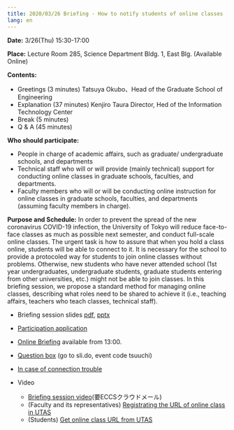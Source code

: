 ```yaml
---
title: 2020/03/26 Briefing - How to notify students of online classes
lang: en
---
```


**Date:** 3/26(Thu) 15:30-17:00 

**Place:**  Lecture Room 285, Science Department Bldg. 1, East Blg. (Available Online)

**Contents:**
 * Greetings (3 minutes) Tatsuya Okubo、Head of the Graduate School of Engineering
 * Explanation (37 minutes) Kenjiro Taura Director, Hed of the Information Technology Center
 * Break (5 minutes)
 * Q & A (45 minutes) 

**Who should participate:**
 * People in charge of academic affairs, such as graduate/ undergraduate schools, and departments
 * Technical staff who will or will provide (mainly technical) support for conducting online classes in graduate schools, faculties, and departments.
 * Faculty members who will or will be conducting online instruction for online classes in graduate schools, faculties, and departments (assuming faculty members in charge).

**Purpose and Schedule:** In order to prevent the spread of the new coronavirus COVID-19 infection, the University of Tokyo will reduce face-to-face classes as much as possible next semester, and conduct full-scale online classes. The urgent task is how to assure that when you hold a class online, students will be able to connect to it.  It is necessary for the school to provide a protocoled way for students to join online classes without problems. Otherwise, new students who have never attended school (1st year undergraduates, undergraduate students, graduate students entering from other universities, etc.) might not be able to join classes. In this briefing session, we propose a standard method for managing online classes, describing what roles need to be shared to achieve it (i.e., teaching affairs, teachers who teach classes, technical staff).

* Briefing session slides [pdf](notification.pdf), [pptx](notification.pptx)
* [Participation application](https://tinyurl.com/vzfpuv8)
* [Online Briefing](https://tinyurl.com/sfru5xl) available from 13:00.
* [Question box](https://sli.do/event/5lger88n/questions) (go to sli.do, event code tsuuchi)
* [In case of connection trouble](https://tinyurl.com/rpf3brz)

* Video
  * [Briefing session video](https://drive.google.com/open?id=1BsaPc-qBNUQOAB4wXP09SyrMIKuraPGv)(要ECCSクラウドメール)
  * (Faculty and its representatives) [Registrating the URL of online class in UTAS](https://youtu.be/rlHrutdrjbo)
  * (Students) [Get online class URL from UTAS](https://youtu.be/J9dnXmFiIcI)


<!--
* [UTokyo AccountでExcelシートへアクセスする実験](https://univtokyo-my.sharepoint.com/:x:/g/personal/2615215597_utac_u-tokyo_ac_jp/EeRg4N80tF1Iio3x8m9AbHgB92l-V1rMyEcNHFs-lvU5rA?e=yVa1Q0)
-->
